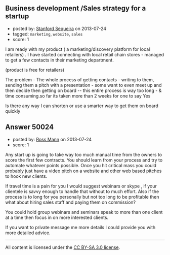 ## Business development /Sales strategy for a startup

- posted by: [Stanford Sequeira](https://stackexchange.com/users/-1/19368-stanford-sequeira) on 2013-07-24
- tagged: `marketing`, `website`, `sales`
- score: 1

I am ready with my product ( a marketing/discovery platform for local retailers) . I have started connecting with local retail chain stores - managed to get a few contacts in their marketing department. 

(product is free for retailers)

The problem - 
The whole process of getting contacts - writing to them, sending them a pitch with a presentation - some want to even meet up and then decide then getting on board  -- this entire process is way too long - & time consuming.so far its taken more than 2 weeks for one to say Yes

Is there any way I can shorten or use a smarter way to get them on board quickly


## Answer 50024

- posted by: [Ross Mann](https://stackexchange.com/users/-1/27113-ross-mann) on 2013-07-24
- score: 1

Any start up is going to take way too much manual time from the owners to score the first few contracts. You should learn from your process and try to automate whatever points possible. Once you hit critical mass you could probably just have a video pitch on a website and other web based pitches to hook new clients. 

If travel time is a pain for you I would suggest webinars or skype , if your clientele is savvy enough to handle that without to much effort. Also if the process is to long for you personally but not too long to be profitable then what about hiring sales staff and paying them on commission?

You could hold group webinars and seminars speak to more than one client at a time then focus in on more interested clients. 

If you want to private message me more details I could provide you with more detailed advice.



---

All content is licensed under the [CC BY-SA 3.0 license](https://creativecommons.org/licenses/by-sa/3.0/).
